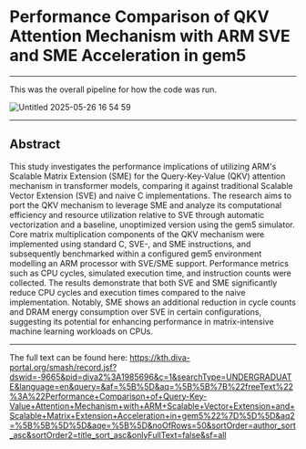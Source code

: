 # Performance Comparison of QKV Attention Mechanism with ARM SVE and SME Acceleration in gem5

---
This was the overall pipeline for how the code was run.

![Untitled 2025-05-26 16 54 59](https://github.com/user-attachments/assets/5c2cb1ab-0c87-43c0-81ae-bf45c1188522)

---

## Abstract
This study investigates the performance implications of utilizing ARM's Scalable Matrix Extension (SME) for the Query-Key-Value (QKV) attention mechanism in transformer models, comparing it against traditional Scalable Vector Extension (SVE) and naive C implementations. The research aims to port the QKV mechanism to leverage SME and analyze its computational efficiency and resource utilization relative to SVE through automatic vectorization and a baseline, unoptimized version using the gem5 simulator. Core matrix multiplication components of the QKV mechanism were implemented using standard C, SVE-, and SME instructions, and subsequently benchmarked within a configured gem5 environment modelling an ARM processor with SVE/SME support. Performance metrics such as CPU cycles, simulated execution time, and instruction counts were collected. The results demonstrate that both SVE and SME significantly reduce CPU cycles and execution times compared to the naive implementation. Notably, SME shows an additional reduction in cycle counts and DRAM energy consumption over SVE in certain configurations, suggesting its potential for enhancing performance in matrix-intensive machine learning workloads on CPUs. 

---

The full text can be found here: https://kth.diva-portal.org/smash/record.jsf?dswid=-9665&pid=diva2%3A1985696&c=1&searchType=UNDERGRADUATE&language=en&query=&af=%5B%5D&aq=%5B%5B%7B%22freeText%22%3A%22Performance+Comparison+of+Query-Key-Value+Attention+Mechanism+with+ARM+Scalable+Vector+Extension+and+Scalable+Matrix+Extension+Acceleration+in+gem5%22%7D%5D%5D&aq2=%5B%5B%5D%5D&aqe=%5B%5D&noOfRows=50&sortOrder=author_sort_asc&sortOrder2=title_sort_asc&onlyFullText=false&sf=all

